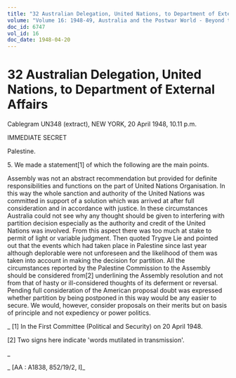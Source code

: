 ```yaml
---
title: "32 Australian Delegation, United Nations, to Department of External Affairs"
volume: "Volume 16: 1948-49, Australia and the Postwar World - Beyond the Region"
doc_id: 6747
vol_id: 16
doc_date: 1948-04-20
---
```


# 32 Australian Delegation, United Nations, to Department of External Affairs

Cablegram UN348 (extract), NEW YORK, 20 April 1948, 10.11 p.m.

IMMEDIATE SECRET

Palestine.

5\. We made a statement[1] of which the following are the main points.

Assembly was not an abstract recommendation but provided for definite responsibilities and functions on the part of United Nations Organisation. In this way the whole sanction and authority of the United Nations was committed in support of a solution which was arrived at after full consideration and in accordance with justice. In these circumstances Australia could not see why any thought should be given to interfering with partition decision especially as the authority and credit of the United Nations was involved. From this aspect there was too much at stake to permit of light or variable judgment. Then quoted Trygve Lie and pointed out that the events which had taken place in Palestine since last year although deplorable were not unforeseen and the likelihood of them was taken into account in making the decision for partition. All the circumstances reported by the Palestine Commission to the Assembly should be considered from[2] underlining the Assembly resolution and not from that of hasty or ill-considered thoughts of its deferment or reversal. Pending full consideration of the American proposal doubt was expressed whether partition by being postponed in this way would be any easier to secure. We would, however, consider proposals on their merits but on basis of principle and not expediency or power politics.

_ [1] In the First Committee (Political and Security) on 20 April 1948.

[2] Two signs here indicate 'words mutilated in transmission'.

_

_ [AA : A1838, 852/19/2, I]_
